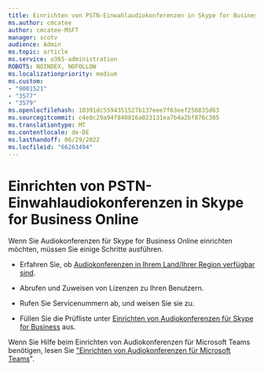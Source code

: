 ```yaml
---
title: Einrichten von PSTN-Einwahlaudiokonferenzen in Skype for Business Online
ms.author: cmcatee
author: cmcatee-MSFT
manager: scotv
audience: Admin
ms.topic: article
ms.service: o365-administration
ROBOTS: NOINDEX, NOFOLLOW
ms.localizationpriority: medium
ms.custom:
- "9001521"
- "3577"
- "3579"
ms.openlocfilehash: 10391dc5594351527b137eee7f63eef256835d63
ms.sourcegitcommit: c4e8c29a94f840816a023131ea7b4a2bf876c305
ms.translationtype: MT
ms.contentlocale: de-DE
ms.lasthandoff: 06/29/2022
ms.locfileid: "66263494"
---
```

# <a name="setup-pstn-dial-in-audio-conferencing-in-skype-for-business-online"></a>Einrichten von PSTN-Einwahlaudiokonferenzen in Skype for Business Online

Wenn Sie Audiokonferenzen für Skype for Business Online einrichten möchten, müssen Sie einige Schritte ausführen. 

- Erfahren Sie, ob [Audiokonferenzen in Ihrem Land/Ihrer Region verfügbar sind](https://docs.microsoft.com/microsoftteams/country-and-region-availability-for-audio-conferencing-and-calling-plans/country-and-region-availability-for-audio-conferencing-and-calling-plans).

- Abrufen und Zuweisen von Lizenzen zu Ihren Benutzern.

- Rufen Sie Servicenummern ab, und weisen Sie sie zu.

- Füllen Sie die Prüfliste unter [Einrichten von Audiokonferenzen für Skype for Business](https://docs.microsoft.com/SkypeForBusiness/audio-conferencing-in-office-365/set-up-audio-conferencing) aus.

Wenn Sie Hilfe beim Einrichten von Audiokonferenzen für Microsoft Teams benötigen, lesen Sie ["Einrichten von Audiokonferenzen für Microsoft Teams](https://docs.microsoft.com/microsoftteams/set-up-audio-conferencing-in-teams)".
